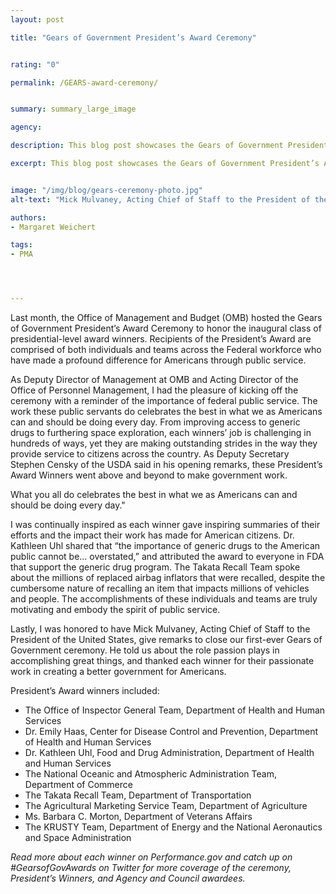 ```yaml
---
layout: post

title: "Gears of Government President’s Award Ceremony"


rating: "0"

permalink: /GEARS-award-ceremony/


summary: summary_large_image

agency:

description: This blog post showcases the Gears of Government President’s Award Ceremony, held on May 22, 2019.

excerpt: This blog post showcases the Gears of Government President’s Award Ceremony, held on May 22, 2019.


image: "/img/blog/gears-ceremony-photo.jpg"
alt-text: "Mick Mulvaney, Acting Chief of Staff to the President of the United States, thanks winners for their passionate work."

authors:
- Margaret Weichert

tags:
- PMA




---
```

Last month, the Office of Management and Budget (OMB) hosted the Gears of Government President’s Award Ceremony to honor the inaugural class of presidential-level award winners. Recipients of the President’s Award are comprised of both individuals and teams across the Federal workforce who have made a profound difference for Americans through public service.

As Deputy Director of Management at OMB and Acting Director of the Office of Personnel Management, I had the pleasure of kicking off the ceremony with a reminder of the  importance of federal public service. The work these public servants do celebrates the best in what we as Americans can and should be doing every day. From improving access to generic drugs to furthering space exploration, each winners’ job is challenging in hundreds of ways, yet they are making outstanding strides in the way they provide service to citizens across the country.  As Deputy Secretary Stephen Censky of the USDA said in his opening remarks, these President’s Award Winners went above and beyond to make government work.

<div class="testimonial-blockquote">
<p> What you all do celebrates the best in what we as Americans can and should be doing every day." </p>
</div>  

I was continually inspired as each winner gave inspiring summaries of their efforts and the impact their work has made for American citizens. Dr. Kathleen Uhl shared that “the importance of generic drugs to the American public cannot be… overstated,” and attributed the award to everyone in FDA that support the generic drug program. The Takata Recall Team spoke about the millions of replaced airbag inflators that were recalled, despite the cumbersome nature of recalling an item that impacts millions of vehicles and people. The accomplishments of these individuals and teams are truly motivating and embody the spirit of public service.

Lastly, I was honored to have Mick Mulvaney, Acting Chief of Staff to the President of the United States, give remarks to close our first-ever Gears of Government ceremony. He told us about the role passion plays in accomplishing great things, and thanked each winner for their passionate work in creating a better government for Americans.  

President’s Award winners included:
- The Office of Inspector General Team, Department of Health and Human Services
- Dr. Emily Haas, Center for Disease Control and Prevention, Department of Health and Human Services
- Dr. Kathleen Uhl, Food and Drug Administration, Department of Health and Human Services
- The National Oceanic and Atmospheric Administration Team, Department of Commerce
- The Takata Recall Team, Department of Transportation
- The Agricultural Marketing Service Team, Department of Agriculture
- Ms. Barbara C. Morton, Department of Veterans Affairs
- The KRUSTY Team, Department of Energy and the National Aeronautics and Space Administration

*Read more about each winner on Performance.gov and catch up on #GearsofGovAwards on Twitter for more coverage of the ceremony, President’s Winners, and Agency and Council awardees.*
